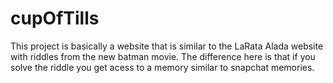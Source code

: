 # cupOfTills
This project is basically a website that is similar to the LaRata Alada website with riddles from the new batman movie. The difference here is that if you solve the riddle you get acess to a memory similar to snapchat memories.
